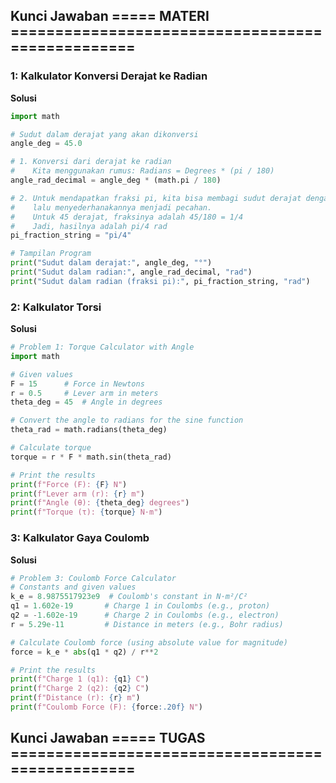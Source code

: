 
## Kunci Jawaban ===== MATERI =================================================

### 1: Kalkulator Konversi Derajat ke Radian
**Solusi**

```python
import math

# Sudut dalam derajat yang akan dikonversi
angle_deg = 45.0

# 1. Konversi dari derajat ke radian
#    Kita menggunakan rumus: Radians = Degrees * (pi / 180)
angle_rad_decimal = angle_deg * (math.pi / 180)

# 2. Untuk mendapatkan fraksi pi, kita bisa membagi sudut derajat dengan 180,
#    lalu menyederhanakannya menjadi pecahan.
#    Untuk 45 derajat, fraksinya adalah 45/180 = 1/4
#    Jadi, hasilnya adalah pi/4 rad
pi_fraction_string = "pi/4"

# Tampilan Program
print("Sudut dalam derajat:", angle_deg, "°")
print("Sudut dalam radian:", angle_rad_decimal, "rad")
print("Sudut dalam radian (fraksi pi):", pi_fraction_string, "rad")
```





### 2: Kalkulator Torsi
**Solusi**

```python
# Problem 1: Torque Calculator with Angle
import math

# Given values
F = 15      # Force in Newtons
r = 0.5     # Lever arm in meters
theta_deg = 45  # Angle in degrees

# Convert the angle to radians for the sine function
theta_rad = math.radians(theta_deg)

# Calculate torque
torque = r * F * math.sin(theta_rad)

# Print the results
print(f"Force (F): {F} N")
print(f"Lever arm (r): {r} m")
print(f"Angle (θ): {theta_deg} degrees")
print(f"Torque (τ): {torque} N·m")
```


### 3: Kalkulator Gaya Coulomb
**Solusi**

```python
# Problem 3: Coulomb Force Calculator
# Constants and given values
k_e = 8.9875517923e9  # Coulomb's constant in N·m²/C²
q1 = 1.602e-19       # Charge 1 in Coulombs (e.g., proton)
q2 = -1.602e-19      # Charge 2 in Coulombs (e.g., electron)
r = 5.29e-11         # Distance in meters (e.g., Bohr radius)

# Calculate Coulomb force (using absolute value for magnitude)
force = k_e * abs(q1 * q2) / r**2

# Print the results
print(f"Charge 1 (q1): {q1} C")
print(f"Charge 2 (q2): {q2} C")
print(f"Distance (r): {r} m")
print(f"Coulomb Force (F): {force:.20f} N")
```


## Kunci Jawaban ===== TUGAS =================================================
















